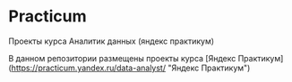 # Practicum
Проекты курса Аналитик данных (яндекс практикум)

В данном репозитории размещены проекты курса [Яндекс Практикум] (https://practicum.yandex.ru/data-analyst/ "Яндекс Практикум")

